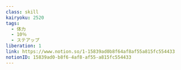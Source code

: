 ```yaml
---
class: skill
kairyoku: 2520
tags:
  - 体力
  - 10％
  - ステアップ
liberation: 1
link: https://www.notion.so/1-15839ad0b8f64af8af55a815fc554433
notionID: 15839ad0-b8f6-4af8-af55-a815fc554433
---
```


